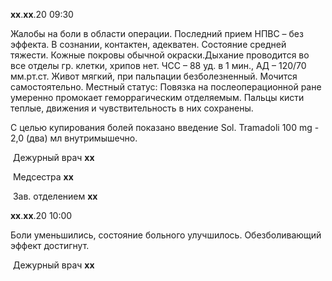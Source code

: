 **xx**.**xx**.20																																											09:30                         

Жалобы на боли в области операции. Последний прием НПВС – без эффекта. В сознании, контактен, адекватен. Состояние средней тяжести. Кожные покровы обычной окраски.Дыхание проводится во все отделы гр. клетки, хрипов нет. ЧСС – 88 уд. в 1 мин., АД – 120/70 мм.рт.ст. Живот мягкий, при пальпации безболезненный. Мочится самостоятельно.																																						Местный статус: Повязка на послеоперационной ране умеренно промокает геморрагическим отделяемым. Пальцы кисти  теплые, движения и чувствительность в них сохранены.

С целью купирования болей показано введение Sol. Tramadoli 100 mg - 2,0 (два) мл внутримышечно.

​                                      																	           Дежурный врач 	 **xx**

​                                 																	                Медсестра	**xx**

​                               																	                  Зав. отделением	**xx**





**xx**.**xx**.20																																											10:00

Боли уменьшились, состояние больного улучшилось. Обезболивающий эффект достигнут.

​                                              																		   Дежурный врач 	**xx**

​                                   